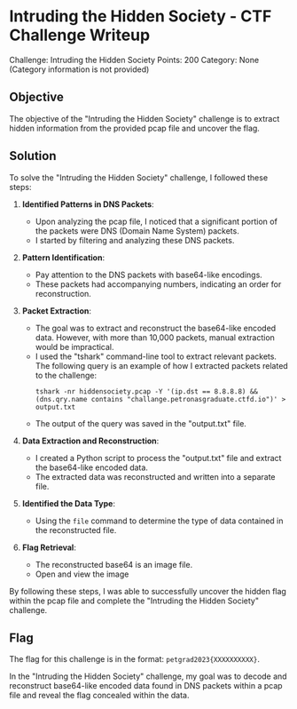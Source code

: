 # Intruding the Hidden Society - CTF Challenge Writeup

Challenge: Intruding the Hidden Society
Points: 200
Category: None (Category information is not provided)

## Objective
The objective of the "Intruding the Hidden Society" challenge is to extract hidden information from the provided pcap file and uncover the flag.

## Solution
To solve the "Intruding the Hidden Society" challenge, I followed these steps:

1. **Identified Patterns in DNS Packets**:
   - Upon analyzing the pcap file, I noticed that a significant portion of the packets were DNS (Domain Name System) packets.
   - I started by filtering and analyzing these DNS packets.

2. **Pattern Identification**:
   - Pay attention to the DNS packets with base64-like encodings.
   - These packets had accompanying numbers, indicating an order for reconstruction.

3. **Packet Extraction**:
   - The goal was to extract and reconstruct the base64-like encoded data. However, with more than 10,000 packets, manual extraction would be impractical.
   - I used the "tshark" command-line tool to extract relevant packets. The following query is an example of how I extracted packets related to the challenge:
     ```
     tshark -nr hiddensociety.pcap -Y '(ip.dst == 8.8.8.8) && (dns.qry.name contains "challange.petronasgraduate.ctfd.io")' > output.txt
     ```
   - The output of the query was saved in the "output.txt" file.

4. **Data Extraction and Reconstruction**:
   - I created a Python script to process the "output.txt" file and extract the base64-like encoded data.
   - The extracted data was reconstructed and written into a separate file.

5. **Identified the Data Type**:
   - Using the `file` command to determine the type of data contained in the reconstructed file.

6. **Flag Retrieval**:
   - The reconstructed base64 is an image file.
   - Open and view the image

By following these steps, I was able to successfully uncover the hidden flag within the pcap file and complete the "Intruding the Hidden Society" challenge.

## Flag
The flag for this challenge is in the format: `petgrad2023{XXXXXXXXXX}`.

In the "Intruding the Hidden Society" challenge, my goal was to decode and reconstruct base64-like encoded data found in DNS packets within a pcap file and reveal the flag concealed within the data.
